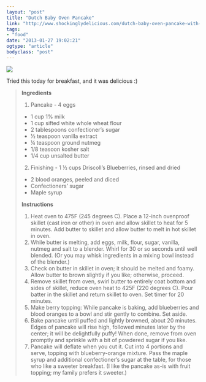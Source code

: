 ```yaml
---
layout: "post"
title: "Dutch Baby Oven Pancake"
link: "http://www.shockinglydelicious.com/dutch-baby-oven-pancake-with-blueberries-and-blood-oranges/"
tags: 
- "food"
date: "2013-01-27 19:02:21"
ogtype: "article"
bodyclass: "post"
---
```


![](http://cdn.rogerstringer.com/wp-content/uploads/2013/01/20130127-110141.jpg)

Tried this today for breakfast, and it was delicious :)

> **Ingredients**
> 
> 1. Pancake - 4 eggs
> - 1 cup 1% milk
> - 1 cup sifted white whole wheat flour
> - 2 tablespoons confectioner’s sugar
> - ½ teaspoon vanilla extract
> - ¼ teaspoon ground nutmeg
> - 1/8 teasoon kosher salt
> - 1/4 cup unsalted butter
> 2. Finishing - 1 ½ cups Driscoll’s Blueberries, rinsed and dried
> - 2 blood oranges, peeled and diced
> - Confectioners’ sugar
> - Maple syrup
> 
> **Instructions**
> 
> 1. Heat oven to 475F (245 degrees C). Place a 12-inch ovenproof skillet (cast iron or other) in oven and allow skillet to heat for 5 minutes. Add butter to skillet and allow butter to melt in hot skillet in oven.
> 2. While butter is melting, add eggs, milk, flour, sugar, vanilla, nutmeg and salt to a blender. Whirl for 30 or so seconds until well blended. (Or you may whisk ingredients in a mixing bowl instead of the blender.)
> 3. Check on butter in skillet in oven; it should be melted and foamy. Allow butter to brown slightly if you like; otherwise, proceed.
> 4. Remove skillet from oven, swirl butter to entirely coat bottom and sides of skillet, reduce oven heat to 425F (220 degrees C). Pour batter in the skillet and return skillet to oven. Set timer for 20 minutes.
> 5. Make berry topping: While pancake is baking, add blueberries and blood oranges to a bowl and stir gently to combine. Set aside.
> 6. Bake pancake until puffed and lightly browned, about 20 minutes. Edges of pancake will rise high, followed minutes later by the center; it will be delightfully puffy! When done, remove from oven promptly and sprinkle with a bit of powdered sugar if you like.
> 7. Pancake will deflate when you cut it. Cut into 4 portions and serve, topping with blueberry-orange mixture. Pass the maple syrup and additional confectioner’s sugar at the table, for those who like a sweeter breakfast. (I like the pancake as-is with fruit topping; my family prefers it sweeter.)